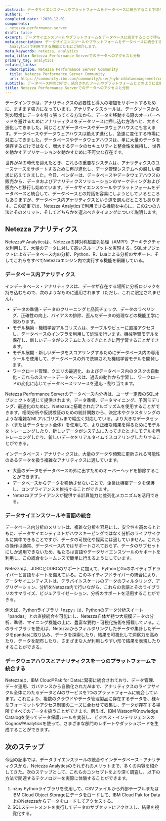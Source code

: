 ```yaml
---
abstract: データサイエンスツールやプラットフォームをデータベースに統合することで得られるメリットを、データベース内分析と比較しながら、Netezza Analyticsで利用できる機能とともにご紹介します。
authors: ''
completed_date: '2020-12-01'
components:
- netezza-performance-server
draft: false
excerpt: データサイエンスツールやプラットフォームをデータベースに統合することで得られるメリットを、データベース内分析と比較しながら、Netezza Analyticsで利用できる機能とともにご紹介します。
meta_description: データサイエンスツールやプラットフォームをデータベースに統合することで得られるメリットを、データベース内分析と比較しながら、Netezza
  Analyticsで利用できる機能とともにご紹介します。
meta_keywords: netezza, analytics
meta_title: Netezza Performance Serverでのデータへのアクセスと分析
primary_tag: analytics
related_links:
- description: Netezza Performance Server Community
  title: Netezza Performance Server Community
  url: https://community.ibm.com/community/user/hybriddatamanagement/communities/community-home?CommunityKey=d9f9d5de-e89f-4a6a-84a0-31df8b81f182
subtitle: データベース内の分析が、統合されたツールやプラットフォームとどのように比較されるかを探る。
title: Netezza Performance Serverでのデータへのアクセスと分析
---
```


データインフラは、アナリティクスの必要性と導入の増加をサポートするために、ますます強力になっています。アナリティクスツールは、データソースから別の環境にデータを引っ張ってくる方法から、データを移動する際のオーバーヘッドを避けるためにアナリティクスをデータソースに押し込む方法へと、大きく進化してきました。同じことがデータベースやデータウェアハウスにも言えます。データベースやデータウェアハウスは絶えず進化し、急速に変化する市場に対応してきました。データベースやデータウェアハウスは、単に大量のデータを保存するだけではなく、増大するデータのセキュリティと整合性を維持し、世界を動かすアプリケーションを動かすために不可欠な存在です。

世界がAIの時代を迎えたとき、これらの重要なシステムは、アナリティクスのユースケースをサポートするために再び進化し、データ管理システムへの厳しい要求に応えてきました。今日、ベンダーは、データベースやデータウェアハウスの販売から、データおよびアナリティクスソリューションのマーケティングおよび販売へと移行し始めています。データサイエンスツールやプラットフォームをデータベースと統合して、データベースとの対話を容易にしようとしているところもありますが、データベース内アナリティクスという道を選んだところもあります。この記事では、Netezza Analyticsで利用できる機能を中心に、この2つの方法とそのメリット、そしてどちらかを選ぶべきタイミングについて説明します。

## Netezza アナリティクス

Netezza&reg; Analyticsは、Netezzaの非対称超並列処理（AMPP）アーキテクチャを利用して、大量のデータに対して高いスループットを実現する。SQLオブジェクトによるデータベース内の分析、Python、R、Luaによる分析のサポート、そしてこれらをすべてNetezzaエンジン内で実行する機能を網羅している。

### データベース内アナリティクス

インデータベース・アナリティクスは、データが存在する場所に分析ロジックを持ち込むもので、次のようなものに適用されます（ただし、これに限定されません）。

* データの準備 - データのクリーニングと品質チェック、データのラベリング、正確性の向上、バイアスの排除、歪んだデータの処理などの機能工学に関わります。
* モデル構築 - 機械学習アルゴリズムは、テーブルやビューに直接アクセスし、データベースのインフラを利用して処理を行います。機械学習モデルを保存し、新しいデータがシステムに入ってきたときに再学習することができます。
* モデル展開 - 新しいデータをスコアリングするためにデータベース内の専用ツールを使用して、データベースの外で洗練された機械学習モデルを開発します。
* ワークロード管理、クエリの最適化、およびデータベース内のタスクの自動化 - これらのスマートデータベースは、過去の動作から学習し、ワークロードの変化に応じてデータベースリソースを適応・割り当てます。

Netezza Performance Serverのデータベース内分析は、ユーザー定義のSQLオブジェクトを通じて提供されます。データ準備、データマイニング、予測モデリング、最適化のために、Netezzaに搭載されたアルゴリズムを使用することができます。相関分析や仮説検証のための統計関数から、決定木やクラスタリングのような複雑なMLアルゴリズムまで幅広く対応している。より大きなデータセット（またはデータセット全体）を使用して、より正確な結果を得るためにモデルをトレーニングしたり、新しいデータがシステムに入ってきたときにモデルを再トレーニングしたり、新しいデータをリアルタイムでスコアリングしたりすることができる。

インデータベース・アナリティクスは、大量のデータや頻繁に更新される可能性のあるデータを扱う複雑なアナリティクスに適しています。

* 大量のデータをデータベースの外に出すためのオーバーヘッドを排除することができます。
* データベースからデータを移動させないことで、企業は機密データを保護し、コンプライアンスを維持することができます。
* Netezzaアプライアンスが提供する計算能力と並列化メカニズムを活用できる。

### データサイエンスツールや言語の統合

データベース内分析のメリットは、複雑な分析を容易にし、安全性を高めるとともに、データサイエンティストがハウスキーピングではなく分析のライフサイクルに集中できることですが、データの可視化や探索には適していません。これらの操作は通常、データベース内ではサポートされておらず、データのサブセットにしか適用できないため、私たちは言語やデータサイエンスツールのサポートを利用し、この統合をシームレスで簡単に行えるようにしています。

Netezzaは、JDBCとODBCのサポートに加えて、PythonとGoのネイティブドライバーと言語サポートを備えている。このネイティブドライバーの統合により、データサイエンティストは、テラバイトスケールのデータのフィルタリング、アグリゲーション、分析をNetezza内で行いながら、これらの言語とそのライブラリのサマライズ、ビジュアライゼーション、分析のサポートを活用することができる。

例えば、Pythonライブラリ「nzpy」は、Pythonのデータ分析スイート「pandas」との直接統合を可能にし、Netezza自体が持つ大規模データの分析、準備、マイニング機能の上に、豊富な要約・可視化技術を搭載している。このライブラリを使えば、Netezzaからフィルタリングしたデータや集計したデータをpandasに取り込み、データを探索したり、結果を可視化して洞察力を高めたり、データを配布したり、さまざまな人が利用しやすい形で結果を表現したりすることができる。

### データウェアハウスとアナリティクスを一つのプラットフォームで統合する

Netezzaは、IBM Cloud&reg;Pak for Dataに緊密に統合されており、データ管理、データ運用、ガバナンスから自動化されたAIまで、アナリティクスのライフサイクル全体にわたるデータとAIのサービスを1つのプラットフォームに統合しています。これにより、複数のクラウドやデータ管理製品に存在するデータを、様々なフォーマットやアクセス制御のニーズに合わせて収集し、データが存在する場所ですべてのデータを扱うことができます。例えば、IBM Watson&reg;Knowledge Catalogを使ってデータ保護ルールを実装し、ビジネス・インテリジェンスのCognos&reg;Analyticsを使って、さまざまな部門のレポートやダッシュボードを生成することができます。

## 次のステップ

今回の記事では、データサイエンスツールの統合やインデータベース・アナリティクスから、Netezza Analyticsのそれぞれのメリットまで、多くの内容を紹介してきた。次のステップとして、これらのコンセプトをより深く調査し、以下の方法で関連するテクノロジーを実際に体験することができます。

1. nzpy Pythonライブラリを使用して、CSVファイルから外部テーブルまたはIBM Cloud Object Storageにデータをロードして、IBM Cloud Pak for Data上のNetezzaからデータをロードしてアクセスする。
1. SQLステートメントを実行してデータのサブセットにアクセスし、結果を視覚化する。